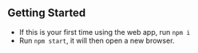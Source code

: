 ## Getting Started

- If this is your first time using the web app, run `npm i`
- Run `npm start`, it will then open a new browser.
